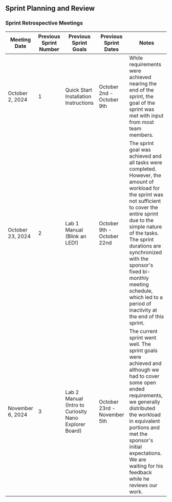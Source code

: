 ## Sprint Planning and Review

### Sprint Retrospective Meetings

| Meeting Date     | Previous Sprint<br/>Number | Previous Sprint<br/>Goals                             | Previous Sprint Dates       | Notes                                                                                                                                                                                                                                                                                                                                                     |
|------------------|----------------------------|-------------------------------------------------------|-----------------------------|-----------------------------------------------------------------------------------------------------------------------------------------------------------------------------------------------------------------------------------------------------------------------------------------------------------------------------------------------------------|
| October 2, 2024  | 1                          | Quick Start Installation Instructions                 | October 2nd - October 9th   | While requirements were achieved nearing the end of the sprint, the goal of the sprint was met with input from most team members.                                                                                                                                                                                                                         | 
| October 23, 2024 | 2                          | Lab 1 Manual (Blink an LED!)                          | October 9th - October 22nd  | The sprint goal was achieved and all tasks were completed. However, the amount of workload for the sprint was not sufficient to cover the entire sprint due to the simple nature of the tasks. The sprint durations are synchronized with the sponsor's fixed bi-monthly meeting schedule, which led to a period of inactivity at the end of this sprint. |
| November 6, 2024 | 3                          | Lab 2 Manual (Intro to Curiosity Nano Explorer Board) | October 23rd - November 5th | The current sprint went well. The sprint goals were achieved and although we had to cover some open ended requirements, we generally distributed the workload in equivalent portions and met the sponsor's initial expectations. We are waiting for his feedback while he reviews our work.                                                               |